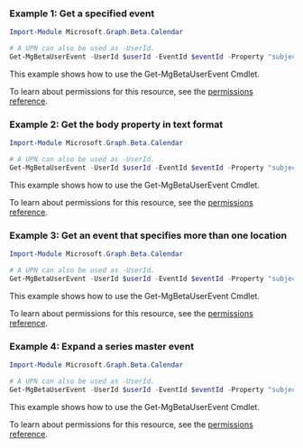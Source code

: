 ### Example 1: Get a specified event

```powershellImport-Module Microsoft.Graph.Beta.Calendar

# A UPN can also be used as -UserId.
Get-MgBetaUserEvent -UserId $userId -EventId $eventId -Property "subject,body,bodyPreview,organizer,attendees,start,end,location,hideAttendees"
```
This example shows how to use the Get-MgBetaUserEvent Cmdlet.
To learn about permissions for this resource, see the [permissions reference](/graph/permissions-reference).

### Example 2: Get the body property in text format

```powershellImport-Module Microsoft.Graph.Beta.Calendar

# A UPN can also be used as -UserId.
Get-MgBetaUserEvent -UserId $userId -EventId $eventId -Property "subject,body,bodyPreview"
```
This example shows how to use the Get-MgBetaUserEvent Cmdlet.
To learn about permissions for this resource, see the [permissions reference](/graph/permissions-reference).

### Example 3: Get an event that specifies more than one location

```powershellImport-Module Microsoft.Graph.Beta.Calendar

# A UPN can also be used as -UserId.
Get-MgBetaUserEvent -UserId $userId -EventId $eventId -Property "subject,body,bodyPreview,organizer,attendees,start,end,location,locations"
```
This example shows how to use the Get-MgBetaUserEvent Cmdlet.
To learn about permissions for this resource, see the [permissions reference](/graph/permissions-reference).

### Example 4: Expand a series master event

```powershellImport-Module Microsoft.Graph.Beta.Calendar

# A UPN can also be used as -UserId.
Get-MgBetaUserEvent -UserId $userId -EventId $eventId -Property "subject,start,end,occurrenceId,exceptionOccurrences,cancelledOccurrences" -ExpandProperty "exceptionOccurrences"
```
This example shows how to use the Get-MgBetaUserEvent Cmdlet.
To learn about permissions for this resource, see the [permissions reference](/graph/permissions-reference).

